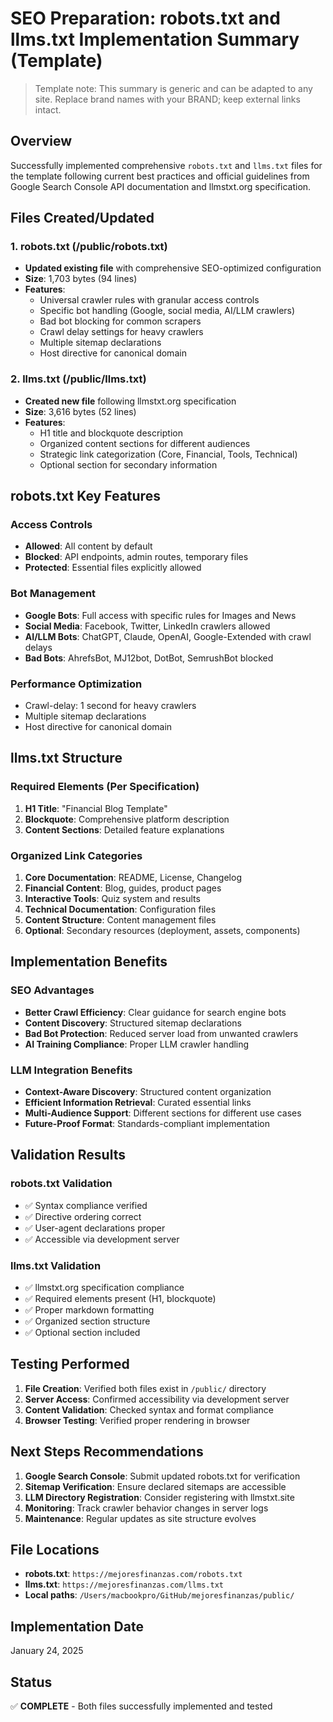 # SEO Preparation: robots.txt and llms.txt Implementation Summary (Template)

> Template note: This summary is generic and can be adapted to any site. Replace brand names with your BRAND; keep external links intact.

## Overview

Successfully implemented comprehensive `robots.txt` and `llms.txt` files for the template following current best practices and official guidelines from Google Search Console API documentation and llmstxt.org specification.

## Files Created/Updated

### 1. robots.txt (/public/robots.txt)

- **Updated existing file** with comprehensive SEO-optimized configuration
- **Size**: 1,703 bytes (94 lines)
- **Features**:
  - Universal crawler rules with granular access controls
  - Specific bot handling (Google, social media, AI/LLM crawlers)
  - Bad bot blocking for common scrapers
  - Crawl delay settings for heavy crawlers
  - Multiple sitemap declarations
  - Host directive for canonical domain

### 2. llms.txt (/public/llms.txt)

- **Created new file** following llmstxt.org specification
- **Size**: 3,616 bytes (52 lines)
- **Features**:
  - H1 title and blockquote description
  - Organized content sections for different audiences
  - Strategic link categorization (Core, Financial, Tools, Technical)
  - Optional section for secondary information

## robots.txt Key Features

### Access Controls

- **Allowed**: All content by default
- **Blocked**: API endpoints, admin routes, temporary files
- **Protected**: Essential files explicitly allowed

### Bot Management

- **Google Bots**: Full access with specific rules for Images and News
- **Social Media**: Facebook, Twitter, LinkedIn crawlers allowed
- **AI/LLM Bots**: ChatGPT, Claude, OpenAI, Google-Extended with crawl delays
- **Bad Bots**: AhrefsBot, MJ12bot, DotBot, SemrushBot blocked

### Performance Optimization

- Crawl-delay: 1 second for heavy crawlers
- Multiple sitemap declarations
- Host directive for canonical domain

## llms.txt Structure

### Required Elements (Per Specification)

1. **H1 Title**: "Financial Blog Template"
2. **Blockquote**: Comprehensive platform description
3. **Content Sections**: Detailed feature explanations

### Organized Link Categories

1. **Core Documentation**: README, License, Changelog
2. **Financial Content**: Blog, guides, product pages
3. **Interactive Tools**: Quiz system and results
4. **Technical Documentation**: Configuration files
5. **Content Structure**: Content management files
6. **Optional**: Secondary resources (deployment, assets, components)

## Implementation Benefits

### SEO Advantages

- **Better Crawl Efficiency**: Clear guidance for search engine bots
- **Content Discovery**: Structured sitemap declarations
- **Bad Bot Protection**: Reduced server load from unwanted crawlers
- **AI Training Compliance**: Proper LLM crawler handling

### LLM Integration Benefits

- **Context-Aware Discovery**: Structured content organization
- **Efficient Information Retrieval**: Curated essential links
- **Multi-Audience Support**: Different sections for different use cases
- **Future-Proof Format**: Standards-compliant implementation

## Validation Results

### robots.txt Validation

- ✅ Syntax compliance verified
- ✅ Directive ordering correct
- ✅ User-agent declarations proper
- ✅ Accessible via development server

### llms.txt Validation

- ✅ llmstxt.org specification compliance
- ✅ Required elements present (H1, blockquote)
- ✅ Proper markdown formatting
- ✅ Organized section structure
- ✅ Optional section included

## Testing Performed

1. **File Creation**: Verified both files exist in `/public/` directory
2. **Server Access**: Confirmed accessibility via development server
3. **Content Validation**: Checked syntax and format compliance
4. **Browser Testing**: Verified proper rendering in browser

## Next Steps Recommendations

1. **Google Search Console**: Submit updated robots.txt for verification
2. **Sitemap Verification**: Ensure declared sitemaps are accessible
3. **LLM Directory Registration**: Consider registering with llmstxt.site
4. **Monitoring**: Track crawler behavior changes in server logs
5. **Maintenance**: Regular updates as site structure evolves

## File Locations

- **robots.txt**: `https://mejoresfinanzas.com/robots.txt`
- **llms.txt**: `https://mejoresfinanzas.com/llms.txt`
- **Local paths**: `/Users/macbookpro/GitHub/mejoresfinanzas/public/`

## Implementation Date

January 24, 2025

## Status

✅ **COMPLETE** - Both files successfully implemented and tested
